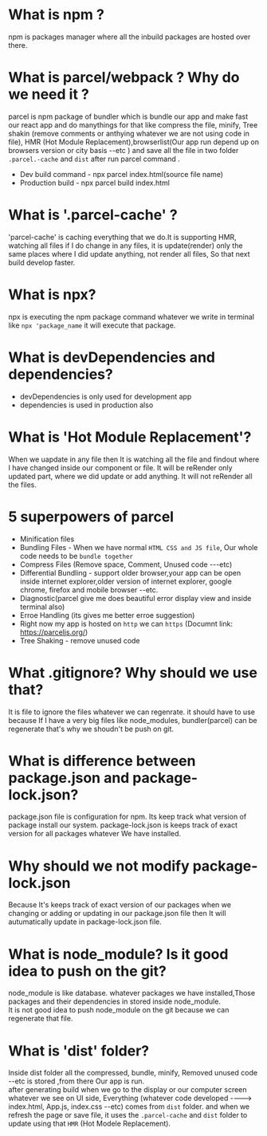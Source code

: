 # What is npm ?
npm is packages manager where all the inbuild packages are hosted over there.
# What is parcel/webpack ? Why do we need it ?
parcel is npm package of bundler which is bundle our app and make fast our react app and do manythings for that like compress the file, minify, Tree shakin (remove comments or anthying whatever we are not using code in file), HMR (Hot Module Replacement),browserlist(Our app run depend up on browsers version or city basis --etc ) and save all the file in two folder ```.parcel.-cache``` and ```dist``` after run parcel command .
- Dev build command - npx parcel index.html(source file name)
- Production build - npx parcel build index.html
# What is '.parcel-cache' ?
'parcel-cache' is caching everything that we do.It is supporting HMR, watching all files if I do change in any files, it is update(render) only the same places where I did update anything, not render all files, So that next build develop faster.
# What is npx?
npx is executing the npm package command whatever we write in terminal like  ```npx 'package_name```  it will execute that package.
# What is devDependencies and dependencies?
- devDependencies is only used for development app
- dependencies is used in production also
# What is 'Hot Module Replacement'?
When we uapdate in any file then It is watching all the file and findout where I have changed inside our component or file. It will be reRender only updated part, where we did update or add anything. It will not reRender all the files.
# 5 superpowers of parcel
- Minification files
- Bundling Files -  When we have normal ```HTML CSS and JS file```, Our whole code needs to be ```bundle together```
- Compress Files (Remove space, Comment, Unused code ---etc)
- Differential Bundling - support older browser,your app can be open inside internet explorer,older version of internet explorer, google chrome, firefox and mobile browser --etc.
- Diagnostic(parcel give me does beautiful error display view and inside terminal also)
- Erroe Handling (its gives me better erroe suggestion)
- Right now my app is hosted on ```http``` we can ```https``` (Documnt link: https://parceljs.org/) 
- Tree Shaking - remove unused code
# What .gitignore? Why should we use that?
It is file to ignore the files whatever we can regenrate. it should have to use because If I have a very big files like node_modules, bundler(parcel) can be regenerate that's why we shoudn't be push on git.
# What is difference between package.json and package-lock.json?
package.json file is configuration for npm. Its keep track what version of package install our system.
package-lock.json is keeps track of exact version for all packages whatever We have installed.
# Why should we not modify package-lock.json
Because It's keeps track of exact version of our packages when we changing or adding or updating in our package.json file then It will autumatically update in package-lock.json file.
# What is node_module? Is it good idea to push on the git?
node_module is like database. whatever packages we have installed,Those packages and their dependencies in stored inside node_module.</br>
It is not good idea to push node_module on the git because we can regenerate that file.
# What is 'dist' folder?
Inside dist folder all the compressed, bundle, minify, Removed unused code --etc is stored ,from there Our app is run. </br>
after generating build when we go to the display or our computer screen whatever we see on UI side, Everything (whatever code developed ----> index.html, App.js, index.css --etc) comes from ```dist``` folder. and when we refresh the page or save file, it uses the ```.parcel-cache``` and ```dist``` folder to update using that ```HMR``` (Hot Modele Replacement).